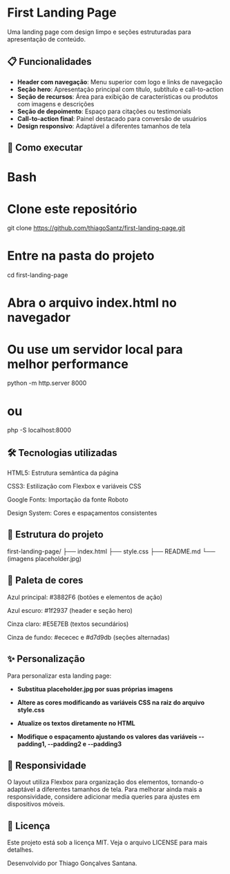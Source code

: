 # First Landing Page

Uma landing page com design limpo e seções estruturadas para apresentação de conteúdo.

## 📋 Funcionalidades

- **Header com navegação**: Menu superior com logo e links de navegação
- **Seção hero**: Apresentação principal com título, subtítulo e call-to-action
- **Seção de recursos**: Área para exibição de características ou produtos com imagens e descrições
- **Seção de depoimento**: Espaço para citações ou testimonials
- **Call-to-action final**: Painel destacado para conversão de usuários
- **Design responsivo**: Adaptável a diferentes tamanhos de tela

## 🚀 Como executar

# Bash
# Clone este repositório
git clone https://github.com/thiagoSantz/first-landing-page.git

# Entre na pasta do projeto
cd first-landing-page

# Abra o arquivo index.html no navegador
# Ou use um servidor local para melhor performance
python -m http.server 8000
# ou
php -S localhost:8000

## 🛠️ Tecnologias utilizadas

HTML5: Estrutura semântica da página

CSS3: Estilização com Flexbox e variáveis CSS

Google Fonts: Importação da fonte Roboto

Design System: Cores e espaçamentos consistentes

## 📝 Estrutura do projeto

first-landing-page/
├── index.html
├── style.css
├── README.md
└── (imagens placeholder.jpg)

## 🎨 Paleta de cores

Azul principal: #3882F6 (botões e elementos de ação)

Azul escuro: #1f2937 (header e seção hero)

Cinza claro: #E5E7EB (textos secundários)

Cinza de fundo: #ececec e #d7d9db (seções alternadas)

## ✨ Personalização

Para personalizar esta landing page:

- **Substitua placeholder.jpg por suas próprias imagens**

- **Altere as cores modificando as variáveis CSS na raiz do arquivo style.css**

- **Atualize os textos diretamente no HTML**

- **Modifique o espaçamento ajustando os valores das variáveis --padding1, --padding2 e --padding3**

## 📱 Responsividade

O layout utiliza Flexbox para organização dos elementos, tornando-o adaptável a diferentes tamanhos de tela. Para melhorar ainda mais a responsividade, considere adicionar media queries para ajustes em dispositivos móveis.

## 📄 Licença
Este projeto está sob a licença MIT. Veja o arquivo LICENSE para mais detalhes.

Desenvolvido por Thiago Gonçalves Santana.
